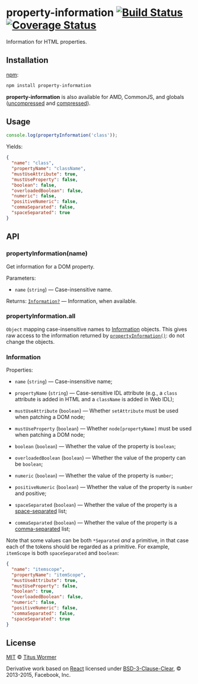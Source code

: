 # property-information [![Build Status](https://img.shields.io/travis/wooorm/property-information.svg?style=flat)](https://travis-ci.org/wooorm/property-information) [![Coverage Status](https://img.shields.io/codecov/c/github/wooorm/mdast.svg)](https://codecov.io/github/wooorm/mdast)

Information for HTML properties.

## Installation

[npm](https://docs.npmjs.com/cli/install):

```bash
npm install property-information
```

**property-information** is also available for AMD, CommonJS, and
globals ([uncompressed](property-information.js) and
[compressed](property-information.min.js)).

## Usage

```js
console.log(propertyInformation('class'));
```

Yields:

```json
{
  "name": "class",
  "propertyName": "className",
  "mustUseAttribute": true,
  "mustUseProperty": false,
  "boolean": false,
  "overloadedBoolean": false,
  "numeric": false,
  "positiveNumeric": false,
  "commaSeparated": false,
  "spaceSeparated": true
}
```

## API

### propertyInformation(name)

Get information for a DOM property.

Parameters:

*   `name` (`string`) — Case-insensitive name.

Returns: [`Information?`](#information) — Information, when available.

### propertyInformation.all

`Object` mapping case-insensitive names to [Information](#information)
objects. This gives raw access to the information returned by
[`propertyInformation()`](#propertyinformationname): do not change the
objects.

### Information

Properties:

*   `name` (`string`) — Case-insensitive name;

*   `propertyName` (`string`)
    — Case-sensitive IDL attribute (e.g., a `class` attribute is added in HTML
    and a `className` is added in Web IDL);

*   `mustUseAttribute` (`boolean`)
    — Whether `setAttribute` must be used when patching a DOM node;

*   `mustUseProperty` (`boolean`)
    — Whether `node[propertyName]` must be used when patching a DOM node;

*   `boolean` (`boolean`)
    — Whether the value of the property is `boolean`;

*   `overloadedBoolean` (`boolean`)
    — Whether the value of the property can be `boolean`;

*   `numeric` (`boolean`)
    — Whether the value of the property is `number`;

*   `positiveNumeric` (`boolean`)
    — Whether the value of the property is `number` and positive;

*   `spaceSeparated` (`boolean`)
    — Whether the value of the property is a
    [space-separated](https://html.spec.whatwg.org/#space-separated-tokens)
    list;

*   `commaSeparated` (`boolean`)
    — Whether the value of the property is a
    [comma-separated](https://html.spec.whatwg.org/#comma-separated-tokens)
    list;

Note that some values can be both `*Separated` _and_ a primitive, in that case
each of the tokens should be regarded as a primitive. For example, `itemScope`
is both `spaceSeparated` and `boolean`:

```json
{
  "name": "itemscope",
  "propertyName": "itemScope",
  "mustUseAttribute": true,
  "mustUseProperty": false,
  "boolean": true,
  "overloadedBoolean": false,
  "numeric": false,
  "positiveNumeric": false,
  "commaSeparated": false,
  "spaceSeparated": true
}
```

## License

[MIT](LICENSE) © [Titus Wormer](http://wooorm.com)

Derivative work based on [React](https://github.com/facebook/react/blob/f445dd9/src/renderers/dom/shared/HTMLDOMPropertyConfig.js)
licensed under [BSD-3-Clause-Clear](https://github.com/facebook/react/blob/88cdc27/LICENSE),
© 2013-2015, Facebook, Inc.

